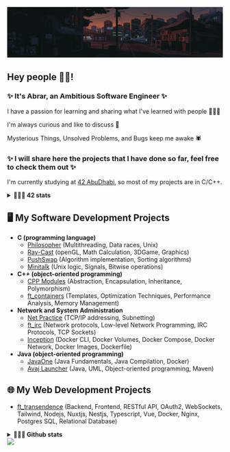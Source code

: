 

<img src="./assests/head.gif" alt="head gif" />

## Hey people ✌🏼!
### ✨ It's Abrar, an Ambitious Software Engineer ✨

I have a passion for learning and sharing what I've learned with people 👩🏻‍💻

I'm always curious and like to discuss 🔎

Mysterious Things, Unsolved Problems, and Bugs keep me awake 🕷

### ✨ I will share here the projects that I have done so far, feel free to check them out ✨

I'm currently studying at [42 AbuDhabi](https://42abudhabi.ae/), so most of my projects are in C/C++.
<details>	
  <summary><b>👩🏻‍💻 42 stats</b></summary>
  <br />
  <img height="180em" src="https://badge42.vercel.app/api/v2/clafk5j2300110fl2g6ktwjk5/stats?cursusId=21&coalitionId=155" />
</details>

## 🖥 My Software Development Projects
- <b>C (programming language)</b>
  - [Philosopher](https://github.com/Saxsori/Philosopher) (Multithreading, Data races, Unix)
  - [Ray-Cast](https://github.com/Saxsori/ray-cast) (openGL, Math Calculation, 3DGame, Graphics)
  - [PushSwap](https://github.com/Saxsori/Push_Swap) (Algorithm implementation, Sorting algorithms)
  - [Minitalk](https://github.com/Saxsori/minitalk) (Unix logic, Signals, Bitwise operations)
- <b>C++ (object-oriented programming)</b>
  - [CPP Modules](https://github.com/Saxsori/CPP_Modules) (Abstraction, Encapsulation, Inheritance, Polymorphism)
  - [ft_containers](https://github.com/Saxsori/ft_containers) (Templates, Optimization Techniques, Performance Analysis, Memory Management)
- <b>Network and System Administration</b>
  - [Net Practice](https://github.com/Saxsori/Net_Practice) (TCP/IP addressing, Subnetting)
  - [ft_irc](https://github.com/i99dev/ft_irc) (Network protocols, Low-level Network Programming, IRC Protocols, TCP Sockets)
  - [Inception](https://github.com/Saxsori/inception) (Docker CLI, Docker Volumes, Docker Compose, Docker Network, Docker Images, Dockerfile)
- <b> Java (object-oriented programming)</b>
  - [JavaOne](https://github.com/Saxsori/javaOne) (Java Fundamentals, Java Compilation, Docker)
  - [Avaj Launcher](https://github.com/Saxsori/avaj_launcher) (Java, UML, Object-oriented programming, Maven)

## 🌐 My Web Development Projects 
- [ft_transendence](https://github.com/i99dev/ft_transcendence) (Backend, Frontend, RESTful API, OAuth2, WebSockets, Tailwind, Nodejs, Nuxtjs, Nestjs, Typescript, Vue, Docker, Nginx, Postgres SQL, Relational Database)

<details>	
  <summary><b>👩🏻‍💻 Github stats</b></summary>
  <br />
  <img height="180em" src="https://github-readme-stats.vercel.app/api?username=Saxsori&count_private=true&theme=tokyonight&show_icons=true&hide=issues&show_owner=true" />
</details>
<img src="https://capsule-render.vercel.app/api?type=waving&color=gradient&height=80&section=footer"/>
